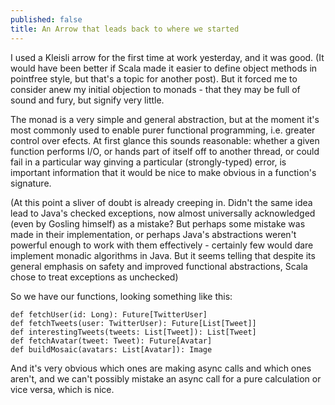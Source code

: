 ```yaml
---
published: false
title: An Arrow that leads back to where we started
---
```


I used a Kleisli arrow for the first time at work yesterday, and it was good. (It would have been better if Scala made it easier to define object methods in pointfree style, but that's a topic for another post). But it forced me to consider anew my initial objection to monads - that they may be full of sound and fury, but signify very little.

The monad is a very simple and general abstraction, but at the moment it's most commonly used to enable purer functional programming, i.e. greater control over efects. At first glance this sounds reasonable: whether a given function performs I/O, or hands part of itself off to another thread, or could fail in a particular way ginving a particular (strongly-typed) error, is important information that it would be nice to make obvious in a function's signature.

(At this point a sliver of doubt is already creeping in. Didn't the same idea lead to Java's checked exceptions, now almost universally acknowledged (even by Gosling himself) as a mistake? But perhaps some mistake was made in their implementation, or perhaps Java's abstractions weren't powerful enough to work with them effectively - certainly few would dare implement monadic algorithms in Java. But it seems telling that despite its general emphasis on safety and improved functional abstractions, Scala chose to treat exceptions as unchecked)

So we have our functions, looking something like this:

    def fetchUser(id: Long): Future[TwitterUser]
    def fetchTweets(user: TwitterUser): Future[List[Tweet]]
    def interestingTweets(tweets: List[Tweet]): List[Tweet]
    def fetchAvatar(tweet: Tweet): Future[Avatar]
    def buildMosaic(avatars: List[Avatar]): Image

And it's very obvious which ones are making async calls and which ones aren't, and we can't possibly mistake an async call for a pure calculation or vice versa, which is nice.
    